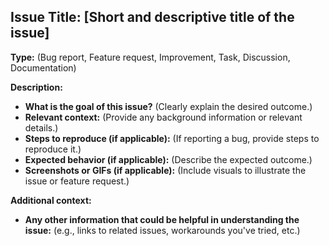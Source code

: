 ## Issue Title: [Short and descriptive title of the issue]

**Type:** (Bug report, Feature request, Improvement, Task, Discussion, Documentation)

**Description:**

* **What is the goal of this issue?** (Clearly explain the desired outcome.)
* **Relevant context:** (Provide any background information or relevant details.)
* **Steps to reproduce (if applicable):** (If reporting a bug, provide steps to reproduce it.)
* **Expected behavior (if applicable):** (Describe the expected outcome.)
* **Screenshots or GIFs (if applicable):** (Include visuals to illustrate the issue or feature request.)

**Additional context:**

* **Any other information that could be helpful in understanding the issue:** (e.g., links to related issues, workarounds you've tried, etc.)
